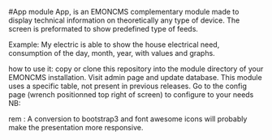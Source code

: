 #App module
App, is an EMONCMS complementary module made to display technical information on theoretically any type of device.  The screen is preformated to show predefined type of feeds.

Example: My electric is able to show the house electrical need, consumption of the day, month, year, with values and graphs.

how to use it:
copy or clone this repository into the module directory of your EMONCMS installation.
Visit admin page and update database. This module uses a specific table, not present in previous releases.
Go to the config page (wrench positionned top right of screen) to configure to your needs
NB:

rem : A conversion to bootstrap3 and font awesome icons will probably make the presentation more responsive.
